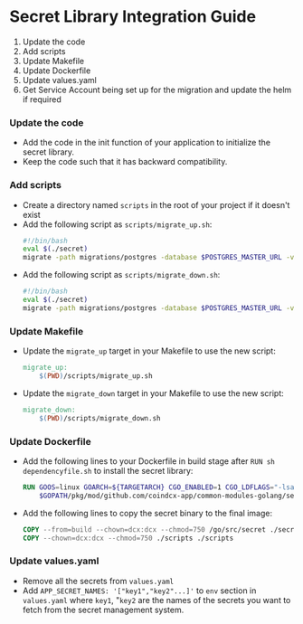 # Secret Library Integration Guide
1. Update the code
2. Add scripts
3. Update Makefile
4. Update Dockerfile
5. Update values.yaml
6. Get Service Account being set up for the migration and update the helm if required

### Update the code
- Add the code in the init function of your application to initialize the secret library.
- Keep the code such that it has backward compatibility.

### Add scripts
- Create a directory named `scripts` in the root of your project if it doesn't exist
- Add the following script as `scripts/migrate_up.sh`:
    ```bash
    #!/bin/bash
    eval $(./secret)
    migrate -path migrations/postgres -database $POSTGRES_MASTER_URL -verbose up
    ```
- Add the following script as `scripts/migrate_down.sh`:
    ```bash
    #!/bin/bash
    eval $(./secret)
    migrate -path migrations/postgres -database $POSTGRES_MASTER_URL -verbose down
    ```

### Update Makefile
- Update the `migrate_up` target in your Makefile to use the new script:
    ```Makefile
    migrate_up:
        $(PWD)/scripts/migrate_up.sh
    ```

- Update the `migrate_down` target in your Makefile to use the new script:
    ```Makefile
    migrate_down:
        $(PWD)/scripts/migrate_down.sh
    ```

### Update Dockerfile
- Add the following lines to your Dockerfile in build stage after `RUN sh dependencyfile.sh` to install the secret library:
    ```Dockerfile
    RUN GOOS=linux GOARCH=${TARGETARCH} CGO_ENABLED=1 CGO_LDFLAGS="-lsasl2" go build -tags musl -ldflags "-w -s" -o secret \
        $GOPATH/pkg/mod/github.com/coindcx-app/common-modules-golang/secret@*/cmd/secret
    ```
  
- Add the following lines to copy the secret binary to the final image:
    ```Dockerfile
    COPY --from=build --chown=dcx:dcx --chmod=750 /go/src/secret ./secret
    COPY --chown=dcx:dcx --chmod=750 ./scripts ./scripts
    ```
  
### Update values.yaml
- Remove all the secrets from `values.yaml`
- Add `APP_SECRET_NAMES: '["key1","key2"...]'` to `env` section in `values.yaml` where `key1`, "`key2` are the names of the secrets you want to fetch from the secret management system.
  
